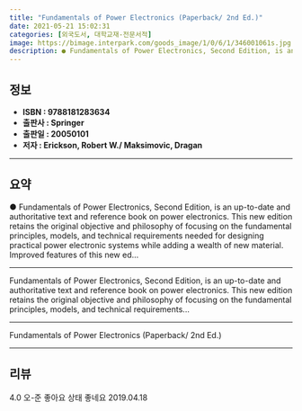 ```yaml
---
title: "Fundamentals of Power Electronics (Paperback/ 2nd Ed.)"
date: 2021-05-21 15:02:31
categories: [외국도서, 대학교재-전문서적]
image: https://bimage.interpark.com/goods_image/1/0/6/1/346001061s.jpg
description: ● Fundamentals of Power Electronics, Second Edition, is an up-to-date and authoritative text and reference book on power electronics. This new edition retains
---
```


## **정보**

- **ISBN : 9788181283634**
- **출판사 : Springer**
- **출판일 : 20050101**
- **저자 : Erickson, Robert W./ Maksimovic, Dragan**

------



## **요약**

●  Fundamentals of Power Electronics, Second Edition, is an up-to-date and authoritative text and reference book on power electronics. This new edition retains the original objective and philosophy of focusing on the fundamental principles, models, and technical requirements needed for designing practical power electronic systems while adding a wealth of new material. Improved features of this new ed...

------

Fundamentals of Power Electronics, Second Edition, is an up-to-date and authoritative text and reference book on power electronics. This new edition retains the original objective and philosophy of focusing on the fundamental principles, models, and technical requirements... 

------


Fundamentals of Power Electronics (Paperback/ 2nd Ed.) 

------


## **리뷰** 

4.0 오-준 좋아요
상태 좋네요 2019.04.18 <br/>
